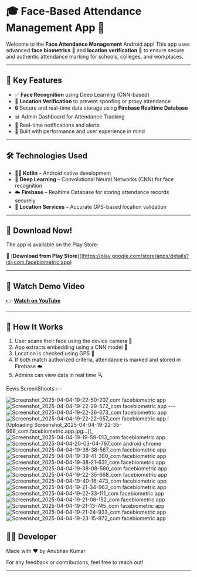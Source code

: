 # 🎓 Face-Based Attendance Management App 📱

Welcome to the **Face Attendance Management** Android app! This app uses advanced **face biometrics** 🧠 and **location verification** 📍 to ensure secure and authentic attendance marking for schools, colleges, and workplaces.

---

## 🚀 Key Features

- ✅ **Face Recognition** using Deep Learning (CNN-based)
- 📍 **Location Verification** to prevent spoofing or proxy attendance
- 🔒 Secure and real-time data storage using **Firebase Realtime Database**
- 📊 Admin Dashboard for Attendance Tracking
- 🔔 Real-time notifications and alerts
- 🎯 Built with performance and user experience in mind

---

## 🛠️ Technologies Used

- 🧑‍💻 **Kotlin** – Android native development
- 🤖 **Deep Learning** – Convolutional Neural Networks (CNN) for face recognition
- ☁️ **Firebase** – Realtime Database for storing attendance records securely
- 📍 **Location Services** – Accurate GPS-based location validation

---

## 📲 Download Now!

The app is available on the Play Store:

🔗 [**Download from Play Store**]((https://play.google.com/store/apps/details?id=com.facebiometric.app)

---

## 🎥 Watch Demo Video

👉 [**Watch on YouTube**](https://youtube.com/shorts/AjmMMfvTvzw?si=0_zgraIMwt_bXH2i)

---

## 🧠 How It Works

1. User scans their face using the device camera 🤳
2. App extracts embedding using a CNN model 🧠
3. Location is checked using GPS 📍
4. If both match authorized criteria, attendance is marked and stored in Firebase ☁️
5. Admins can view data in real time 🔍

 Eews ScreenShoots :-- 
  
![Screenshot_2025-04-04-19-22-50-207_com facebiometric app](https://github.com/user-attachments/assets/47b5c382-f10a-4a63-bcf5-6a133a4273f6)
![Screenshot_2025-04-04-19-22-29-572_com facebiometric app](https://github.com/user-attachments/assets/addbf93c-32d9-452e-82d2-306791710c09)
---![Screenshot_2025-04-04-19-22-26-673_com facebiometric app](https://github.com/user-attachments/assets/284cd484-c985-4804-a2de-3b176edce2ec)
![Screenshot_2025-04-04-19-22-22-057_com facebiometric app](https://github.com/user-attachments/assets/7c62f24b-54dc-4df3-8cf6-8576ce160c99)
![Uploading Screenshot_2025-04-04-19-22-35-668_com.facebiometric.app.jpg…](_![Screenshot_2025-04-04-19-19-59-013_com facebiometric app](https://github.com/user-attachments/assets/26dcdbfb-8aa5-4fb1-a752-b3a741a05ea3)
![Screenshot_2025-04-04-20-03-04-797_com android chrome](https://github.com/user-attachments/assets/8e6ffd52-a6bb-438d-9841-f6e68719eece)
![Screenshot_2025-04-04-19-38-38-567_com facebiometric app](https://github.com/user-attachments/assets/048487ff-c549-42cb-b1ef-ce6a77b93f18)
![Screenshot_2025-04-04-19-39-41-380_com facebiometric app](https://github.com/user-attachments/assets/3f0f49f6-72fb-4393-ba19-4b4f8ceac139)
![Screenshot_2025-04-04-19-38-21-631_com facebiometric app](https://github.com/user-attachments/assets/1201a0f5-accf-45fc-aa56-d270c2c59285)
![Screenshot_2025-04-04-19-38-08-580_com facebiometric app](https://github.com/user-attachments/assets/5faa5026-727f-408c-895a-cf1f771e8954)
![Screenshot_2025-04-04-19-22-35-668_com facebiometric app](https://github.com/user-attachments/assets/479db2d7-d006-49c6-bb15-b133c12c4092)
![Screenshot_2025-04-04-19-40-16-473_com facebiometric app](https://github.com/user-attachments/assets/de140417-02ff-42e1-b0c0-e88f8d7b1f2d)
![Screenshot_2025-04-04-19-21-34-963_com facebiometric app](https://github.com/user-attachments/assets/498f659a-98a8-4669-808b-f841171d1ad1)
![Screenshot_2025-04-04-19-22-33-111_com facebiometric app](https://github.com/user-attachments/assets/62400583-af16-4419-840d-95f078d52d1e)
![Screenshot_2025-04-04-19-21-08-152_com facebiometric app](https://github.com/user-attachments/assets/9fef1720-c406-4dbf-b8e8-0a50f0e471fa)
![Screenshot_2025-04-04-19-21-13-745_com facebiometric app](https://github.com/user-attachments/assets/754c7326-676e-4c20-a2f1-c839e37c3d57)
![Screenshot_2025-04-04-19-21-24-933_com facebiometric app](https://github.com/user-attachments/assets/b25300f0-d6ae-4b63-81a8-1223e0b02150)
![Screenshot_2025-04-04-19-23-15-872_com facebiometric app](https://github.com/user-attachments/assets/a08db145-c87c-44df-bcb2-5afab4e44b89)


## 👨‍💻 Developer

Made with ❤️ by Anubhav Kumar

For any feedback or contributions, feel free to reach out!

---

